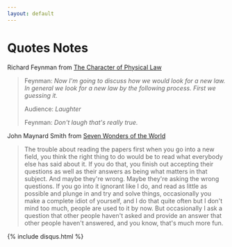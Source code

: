```yaml
---
layout: default
---
```


# Quotes Notes

Richard Feynman from [The Character of Physical Law](https://www.youtube.com/watch?v=-2NnquxdWFk)

> Feynman: _Now I'm going to discuss how we would look for a new law.  In general we look for a new law by the following process. First we guessing it._
>
> Audience: _Laughter_
>
> Feynman: _Don't laugh that's really true._



John Maynard Smith from [Seven Wonders of the World](https://www.youtube.com/watch?v=2i28WiYyORI)

> The trouble about reading the papers first when you go into a new field, you think the right thing to do would be to read what everybody else has said about it.  If you do that, you finish out accepting their questions as well as their answers as being what matters in that subject.  And maybe they're wrong.  Maybe they're asking the wrong questions.  If you go into it ignorant like I do, and read as little as possible and plunge in and try and solve things, occasionally you make a complete idiot of yourself, and I do that quite often but I don't mind too much, people are used to it by now. But occasionally I ask a question that other people haven't asked and provide an answer that other people haven't answered, and you know, that's much more fun.



{% include disqus.html %}